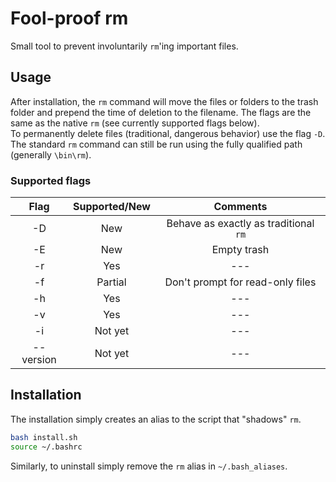 # Fool-proof rm
Small tool to prevent involuntarily `rm`'ing important files.

## Usage
After installation, the `rm` command will move the files or folders to the trash folder and prepend the time of deletion to the filename. The flags are the same as the native `rm` (see currently supported flags below).  
To permanently delete files (traditional, dangerous behavior) use the flag `-D`.
The standard `rm` command can still be run using the fully qualified path (generally `\bin\rm`).

### Supported flags
| Flag | Supported/New | Comments|
| :---:|  :---:    |  :---:  |
| -D | New | Behave as exactly as traditional `rm` |
| -E | New | Empty trash |
| -r | Yes | --- |
| -f | Partial | Don't prompt for read-only files |
| -h | Yes | --- |
| -v | Yes | --- |
| -i | Not yet | --- |
| --version | Not yet | --- |

## Installation
The installation simply creates an alias to the script that "shadows" `rm`.
```bash
bash install.sh
source ~/.bashrc
```
Similarly, to uninstall simply remove the `rm` alias in `~/.bash_aliases`. 
